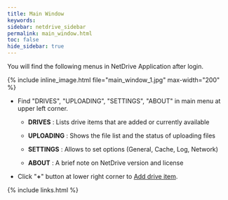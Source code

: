```yaml
---
title: Main Window
keywords:
sidebar: netdrive_sidebar
permalink: main_window.html
toc: false
hide_sidebar: true
---
```


You will find the following menus in NetDrive Application after login.

{% include inline_image.html file="main_window_1.jpg" max-width="200" %}

- Find "DRIVES", "UPLOADING", "SETTINGS", "ABOUT" in main menu at upper left corner.

  - **DRIVES** : Lists drive items that are added or currently available

  - **UPLOADING** : Shows the file list and the status of uploading files

  - **SETTINGS** : Allows to set options (General, Cache, Log, Network)

  - **ABOUT** : A brief note on NetDrive version and license

- Click "**+**" button at lower right corner to [Add drive item](../add-configure-drive).

{% include links.html %}
